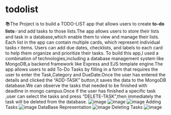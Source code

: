 # todolist
📚The Project is to build a TODO-LIST app that allows users to create **to-do lists**✅and add tasks 
to those lists.The app allows users to store their lists and task in a database,which enable them 
to view and manage their lists.
Each list in the app can contain multiple cards, which represent individual tasks r items. Users 
can add due dates, checklists, and labels to each card to help them organize and prioritize their 
tasks.
To build this app,I used a combination of technologies,including a database management 
system like MongoDB,a backend framework like Express and EJS template engine.The app 
allows users to add To-Do Tasks by filling in a form that requires the user to enter the 
Task,Category and DueDate.Once the user has entered the details and clicked the “ADD-TASK” button,it saves the data to the MongoDB database.We can observe the tasks that needed 
to be finished with deadline in mongo campus.Once if the user has finished a specific task ,user 
can select the tasks and press “DELETE-TASK”,then immediately the task will be deleted from 
the database.
![image](https://github.com/MeghanaBayarla/todolist/assets/150989327/27ecb512-a2d9-4eae-b19f-8d3d3db3cd78)
![image](https://github.com/MeghanaBayarla/todolist/assets/150989327/07fcedef-8c0e-4cdf-bca2-12ef9c7b4c35)
![image](https://github.com/MeghanaBayarla/todolist/assets/150989327/afffe4e3-1ead-436c-b5e6-35d41282f07b)
Adding Tasks
![image](https://github.com/MeghanaBayarla/todolist/assets/150989327/79d96732-6e22-4d19-8b00-7881b80d7853)
DataBase Representation
![image](https://github.com/MeghanaBayarla/todolist/assets/150989327/4675134d-4ed7-4130-ab5d-ac2ca069305b)
Deleting Tasks
![image](https://github.com/MeghanaBayarla/todolist/assets/150989327/7c9ca8a8-a6a5-427d-abc6-5c649b3889d4)








